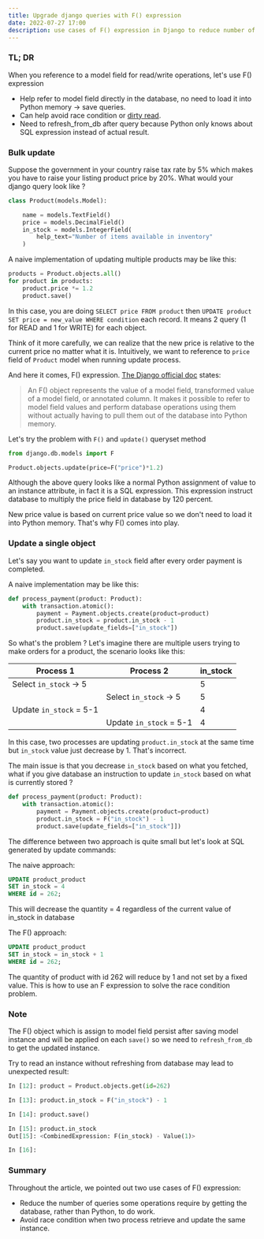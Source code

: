 ```yaml
---
title: Upgrade django queries with F() expression
date: 2022-07-27 17:00
description: use cases of F() expression in Django to reduce number of queries and avoid race condition.
---
```


### TL; DR
When you reference to a model field for read/write operations, let's use F() expression

- Help refer to model field directly in the database, no need to load it into Python memory -> save queries.
- Can help avoid race condition or [dirty read](https://ebrary.net/64771/computer_science/dirty_writes).
- Need to refresh_from_db after query because Python only knows about SQL expression instead of actual result.

### Bulk update

Suppose the government in your country raise tax rate by 5% which makes you have to raise your listing product price by 20%. What would your django query look like ?

```python
class Product(models.Model):

    name = models.TextField()
    price = models.DecimalField()
    in_stock = models.IntegerField(
        help_text="Number of items available in inventory"
    )
```

A naive implementation of updating multiple products may be like this:

```python
products = Product.objects.all()
for product in products:
    product.price *= 1.2
    product.save()
```

In this case, you are doing `SELECT price FROM product` then `UPDATE product SET price = new_value WHERE condition` each record. It means 2 query (1 for READ and 1 for WRITE) for each object.

Think of it more carefully, we can realize that the new price is relative to the current price no matter what it is. Intuitively, we want to reference to `price` field of `Product` model when running update process.

And here it comes, F() expression. [The Django official doc](https://docs.djangoproject.com/en/4.1/ref/models/expressions/#f-expressions) states:
> An F() object represents the value of a model field, transformed value of a model field, or annotated column. 
> It makes it possible to refer to model field values and perform database operations using them without actually having to pull them out of the database into Python memory.

Let's try the problem with `F()` and `update()` queryset method

```python
from django.db.models import F

Product.objects.update(price=F("price")*1.2)
```
Although the above query looks like a normal Python assignment of value to an instance attribute, in fact it is a SQL expression. This expression instruct database to multiply the price field in database by 120 percent.

New price value is based on current price value so we don't need to load it into Python memory. That's why F() comes into play.

### Update a single object
Let's say you want to update `in_stock` field after every order payment is completed.

A naive implementation may be like this:

```python
def process_payment(product: Product):
    with transaction.atomic():
        payment = Payment.objects.create(product=product)
        product.in_stock = product.in_stock - 1
        product.save(update_fields=["in_stock"])
```

So what's the problem ?
Let's imagine there are multiple users trying to make orders for a product, the scenario looks like this:

| Process 1               | Process 2                |  in_stock    |
| -----------             | -----------              | -----------
| Select `in_stock` -> 5  |                          |  5
|                         | Select `in_stock` -> 5   |  5
| Update `in_stock` = 5-1|                          |  4
|                         | Update `in_stock` = 5-1 |  4

In this case, two processes are updating `product.in_stock` at the same time but `in_stock` value just decrease by 1. That's incorrect.

The main issue is that you decrease `in_stock` based on what you fetched, what if you give database an instruction to update `in_stock` based on what is currently stored ?

```python
def process_payment(product: Product):
    with transaction.atomic():
        payment = Payment.objects.create(product=product)
        product.in_stock = F("in_stock") - 1
        product.save(update_fields=["in_stock"]])
```

The difference between two approach is quite small but let's look at SQL generated by update commands:

The naive approach:

```sql
UPDATE product_product
SET in_stock = 4
WHERE id = 262;
```
This will decrease the quantity = 4 regardless of the current value of in_stock in database

The F() approach:

```sql
UPDATE product_product
SET in_stock = in_stock + 1
WHERE id = 262;
```
The quantity of product with id 262 will reduce by 1 and not set by a fixed value. This is how to use an F expression to solve the race condition problem.

### Note
The F() object which is assign to model field persist after saving model instance and will be applied on each `save()` so we need to `refresh_from_db` to get the updated instance. 

Try to read an instance without refreshing from database may lead to unexpected result:

```python
In [12]: product = Product.objects.get(id=262)

In [13]: product.in_stock = F("in_stock") - 1

In [14]: product.save()

In [15]: product.in_stock
Out[15]: <CombinedExpression: F(in_stock) - Value(1)>

In [16]: 
```

### Summary
Throughout the article, we pointed out two use cases of F() expression:

- Reduce the number of queries some operations require by getting the database, rather than Python, to do work.
- Avoid race condition when two process retrieve and update the same instance.
